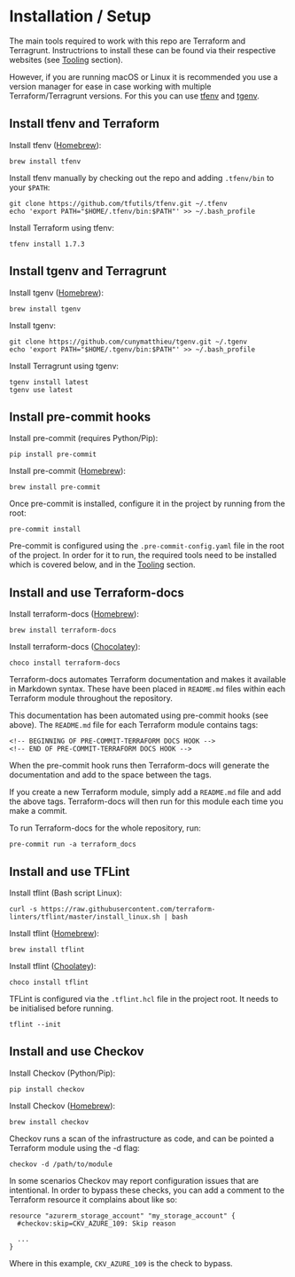 Installation / Setup
====================

The main tools required to work with this repo are Terraform and Terragrunt. Instructrions to install these can be found via their respective websites (see [Tooling](#-tooling) section).

However, if you are running macOS or Linux it is recommended you use a version manager for ease in case working with multiple Terraform/Terragrunt versions. For this you can use [tfenv](https://github.com/tfutils/tfenv) and [tgenv](https://github.com/cunymatthieu/tgenv).


Install tfenv and Terraform
---------------------------

Install tfenv ([Homebrew](https://brew.sh/)):
```
brew install tfenv
```

Install tfenv manually by checking out the repo and adding `.tfenv/bin` to your `$PATH`:
```
git clone https://github.com/tfutils/tfenv.git ~/.tfenv
echo 'export PATH="$HOME/.tfenv/bin:$PATH"' >> ~/.bash_profile
```

Install Terraform using tfenv:
```
tfenv install 1.7.3
```


Install tgenv and Terragrunt
----------------------------

Install tgenv ([Homebrew](https://brew.sh/)):
```
brew install tgenv
```

Install tgenv:
```
git clone https://github.com/cunymatthieu/tgenv.git ~/.tgenv
echo 'export PATH="$HOME/.tgenv/bin:$PATH"' >> ~/.bash_profile
```

Install Terragrunt using tgenv:
```
tgenv install latest
tgenv use latest
```


Install pre-commit hooks
------------------------

Install pre-commit (requires Python/Pip):
```
pip install pre-commit
```

Install pre-commit ([Homebrew](https://brew.sh/)):
```
brew install pre-commit
```

Once pre-commit is installed, configure it in the project by running from the root:
```
pre-commit install
```

Pre-commit is configured using the `.pre-commit-config.yaml` file in the root of the project. In order for it to run, the required tools need to be installed which is covered below, and in the [Tooling](#-tooling) section.


Install and use Terraform-docs
------------------------------

Install terraform-docs ([Homebrew](https://brew.sh/)):
```
brew install terraform-docs
```

Install terraform-docs ([Chocolatey](https://chocolatey.org/)):
```
choco install terraform-docs
```

Terraform-docs automates Terraform documentation and makes it available in Markdown syntax. These have been placed in `README.md` files within each Terraform module throughout the repository.

This documentation has been automated using pre-commit hooks (see above). The `README.md` file for each Terraform module contains tags:
```
<!-- BEGINNING OF PRE-COMMIT-TERRAFORM DOCS HOOK -->
<!-- END OF PRE-COMMIT-TERRAFORM DOCS HOOK -->
```

When the pre-commit hook runs then Terraform-docs will generate the documentation and add to the space between the tags.

If you create a new Terraform module, simply add a `README.md` file and add the above tags. Terraform-docs will then run for this module each time you make a commit.

To run Terraform-docs for the whole repository, run:
```
pre-commit run -a terraform_docs
```


Install and use TFLint
----------------------

Install tflint (Bash script Linux):
```
curl -s https://raw.githubusercontent.com/terraform-linters/tflint/master/install_linux.sh | bash
```

Install tflint ([Homebrew](https://brew.sh/)):
```
brew install tflint
```

Install tflint ([Choolatey](https://chocolatey.org/)):
```
choco install tflint
```

TFLint is configured via the `.tflint.hcl` file in the project root. It needs to be initialised before running.
```
tflint --init
```

Install and use Checkov
-----------------------

Install Checkov (Python/Pip):
```
pip install checkov
```

Install Checkov ([Homebrew](https://brew.sh/)):
```
brew install checkov
```

Checkov runs a scan of the infrastructure as code, and can be pointed a Terraform module using the -d flag:
```
checkov -d /path/to/module
```

In some scenarios Checkov may report configuration issues that are intentional. In order to bypass these checks, you can add a comment to the Terraform resource it complains about like so:
```
resource "azurerm_storage_account" "my_storage_account" {
  #checkov:skip=CKV_AZURE_109: Skip reason

  ...
}
```

Where in this example, `CKV_AZURE_109` is the check to bypass.
